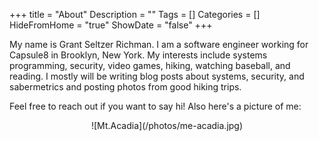 +++
title = "About"
Description = ""
Tags = []
Categories = []
HideFromHome = "true"
ShowDate = "false"
+++

My name is Grant Seltzer Richman. I am a software engineer working for Capsule8 in Brooklyn, New York. My interests include systems programming, security, video games, hiking, watching baseball, and reading. I mostly will be writing blog posts about systems, security, and sabermetrics and posting photos from good hiking trips.

Feel free to reach out if you want to say hi! Also here's a picture of me: 

<center>![Mt.Acadia](/photos/me-acadia.jpg)</center>
